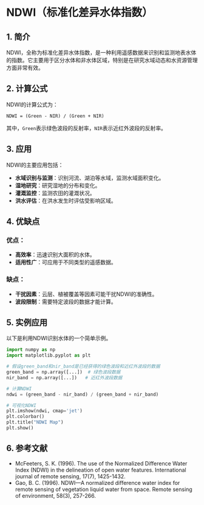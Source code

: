 # NDWI（标准化差异水体指数）

## 1. 简介

NDWI，全称为标准化差异水体指数，是一种利用遥感数据来识别和监测地表水体的指数。它主要用于区分水体和非水体区域，特别是在研究水域动态和水资源管理方面非常有效。

## 2. 计算公式

NDWI的计算公式为：

```
NDWI = (Green - NIR) / (Green + NIR)
```

其中，`Green`表示绿色波段的反射率，`NIR`表示近红外波段的反射率。

## 3. 应用

NDWI的主要应用包括：

- **水域识别与监测**：识别河流、湖泊等水域，监测水域面积变化。
- **湿地研究**：研究湿地的分布和变化。
- **灌溉监控**：监测农田的灌溉状况。
- **洪水评估**：在洪水发生时评估受影响区域。

## 4. 优缺点

### 优点：

- **高效率**：迅速识别大面积的水体。
- **适用性广**：可应用于不同类型的遥感数据。

### 缺点：

- **干扰因素**：云层、植被覆盖等因素可能干扰NDWI的准确性。
- **波段限制**：需要特定波段的数据才能计算。

## 5. 实例应用

以下是利用NDWI识别水体的一个简单示例。

```python
import numpy as np
import matplotlib.pyplot as plt

# 假设green_band和nir_band是已经获得的绿色波段和近红外波段的数据
green_band = np.array([...])  # 绿色波段数据
nir_band = np.array([...])   # 近红外波段数据

# 计算NDWI
ndwi = (green_band - nir_band) / (green_band + nir_band)

# 可视化NDWI
plt.imshow(ndwi, cmap='jet')
plt.colorbar()
plt.title("NDWI Map")
plt.show()
```

## 6. 参考文献

- McFeeters, S. K. (1996). The use of the Normalized Difference Water Index (NDWI) in the delineation of open water features. International journal of remote sensing, 17(7), 1425-1432.
- Gao, B. C. (1996). NDWI—A normalized difference water index for remote sensing of vegetation liquid water from space. Remote sensing of environment, 58(3), 257-266.
